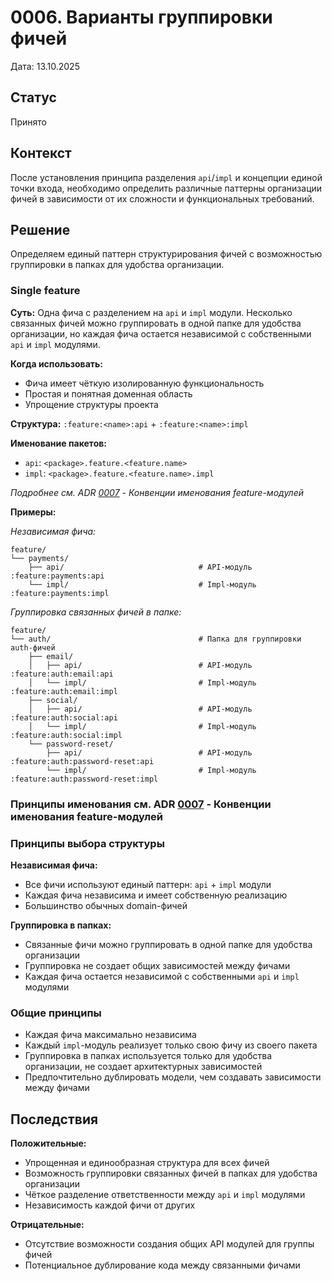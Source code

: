 # 0006. Варианты группировки фичей

Дата: 13.10.2025

## Статус

Принято

## Контекст

После установления принципа разделения `api`/`impl` и концепции единой точки входа, необходимо определить различные паттерны
организации фичей в зависимости от их сложности и функциональных требований.

## Решение

Определяем единый паттерн структурирования фичей с возможностью группировки в папках для удобства организации.

### Single feature

**Суть:** Одна фича с разделением на `api` и `impl` модули. Несколько связанных фичей можно группировать в одной папке для удобства организации, но каждая фича остается независимой с собственными `api` и `impl` модулями.

**Когда использовать:**

- Фича имеет чёткую изолированную функциональность
- Простая и понятная доменная область
- Упрощение структуры проекта

**Структура:** `:feature:<name>:api` + `:feature:<name>:impl`

**Именование пакетов:**

- `api`: `<package>.feature.<feature.name>`
- `impl`: `<package>.feature.<feature.name>.impl`

*Подробнее см. ADR [0007](0007-feature-naming-conventions.md) - Конвенции именования feature-модулей*

**Примеры:**

*Независимая фича:*

```
feature/
└── payments/
    ├── api/                              # API-модуль :feature:payments:api
    └── impl/                             # Impl-модуль :feature:payments:impl
```

*Группировка связанных фичей в папке:*

```
feature/
└── auth/                                 # Папка для группировки auth-фичей
    ├── email/
    │   ├── api/                          # API-модуль :feature:auth:email:api
    │   └── impl/                         # Impl-модуль :feature:auth:email:impl
    ├── social/
    │   ├── api/                          # API-модуль :feature:auth:social:api
    │   └── impl/                         # Impl-модуль :feature:auth:social:impl
    └── password-reset/
        ├── api/                          # API-модуль :feature:auth:password-reset:api
        └── impl/                         # Impl-модуль :feature:auth:password-reset:impl
```

### Принципы именования см. ADR [0007](0007-feature-naming-conventions.md) - Конвенции именования feature-модулей

### Принципы выбора структуры

**Независимая фича:**

- Все фичи используют единый паттерн: `api` + `impl` модули
- Каждая фича независима и имеет собственную реализацию
- Большинство обычных domain-фичей

**Группировка в папках:**

- Связанные фичи можно группировать в одной папке для удобства организации
- Группировка не создает общих зависимостей между фичами
- Каждая фича остается независимой с собственными `api` и `impl` модулями

### Общие принципы

- Каждая фича максимально независима
- Каждый `impl`-модуль реализует только свою фичу из своего пакета
- Группировка в папках используется только для удобства организации, не создает архитектурных зависимостей
- Предпочтительно дублировать модели, чем создавать зависимости между фичами

## Последствия

**Положительные:**

- Упрощенная и единообразная структура для всех фичей
- Возможность группировки связанных фичей в папках для удобства организации
- Чёткое разделение ответственности между `api` и `impl` модулями
- Независимость каждой фичи от других

**Отрицательные:**

- Отсутствие возможности создания общих API модулей для группы фичей
- Потенциальное дублирование кода между связанными фичами
